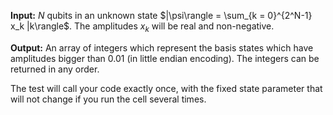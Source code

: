 
**Input:** $N$ qubits in an unknown state $|\psi\rangle = \sum_{k = 0}^{2^N-1} x_k |k\rangle$. The amplitudes $x_k$ will be real and non-negative.

**Output:** An array of integers which represent the basis states which have amplitudes bigger than 0.01 (in little endian encoding). The integers can be returned in any order.

The test will call your code exactly once, with the fixed state parameter that will not change if you run the cell several times.

